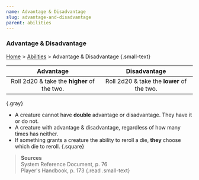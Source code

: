 ```yaml
---
name: Advantage & Disadvantage
slug: advantage-and-disadvantage
parent: abilities
---
```

### Advantage & Disadvantage
[Home](dm-operations-center) > [Abilities](abilities) > Advantage & Disadvantage {.small-text}

| Advantage | Disadvantage | 
|:---:|:---:|
| Roll 2d20 & take the **higher** of the two. | Roll 2d20 & take the **lower** of the two. |
{.gray}

- A creature cannot have **double** advantage or disadvantage. They have it or do not.
- A creature with advantage & disadvantage, regardless of how many times has neither.
- If something grants a creature the ability to reroll a die, **they** choose which die to reroll.
{.square}

> **Sources** <br/>
> System Reference Document, p. 76<br/>
> Player's Handbook, p. 173
{.read .small-text}


